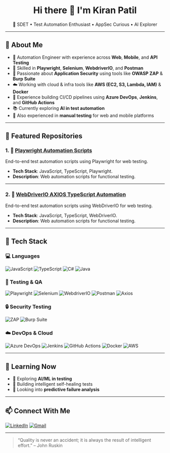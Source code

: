<h1 align="center">Hi there 👋 I'm Kiran Patil</h1>
<p align="center">
  🔹 SDET • Test Automation Enthusiast • AppSec Curious • AI Explorer  
</p>

---

## 🚀 About Me

- 🔧 Automation Engineer with experience across **Web**, **Mobile**, and **API Testing**
- 🧪 Skilled in **Playwright**, **Selenium**, **WebdriverIO**, and **Postman**
- 🔐 Passionate about **Application Security** using tools like **OWASP ZAP** & **Burp Suite**
- ☁️ Working with cloud & infra tools like **AWS (EC2, S3, Lambda, IAM)** & **Docker**
- 🚀 Experience building CI/CD pipelines using **Azure DevOps**, **Jenkins**, and **GitHub Actions**
- 📚 Currently exploring **AI in test automation**
- 📱 Also experienced in **manual testing** for web and mobile platforms

---

## 🔧 Featured Repositories

### 1. 📂 [Playwright Automation Scripts](https://github.com/Kpatil2912/Playwright-typescript-tests)
End-to-end test automation scripts using Playwright for web testing.

- **Tech Stack**: JavaScript, TypeScript, Playwright.
- **Description**: Web automation scripts for functional testing.

---

### 2. 📂 [WebDriverIO AXIOS TypeScript Automation](https://github.com/Kpatil2912/e2e-WebdriverIO-AXIOS)
End-to-end test automation scripts using WebDriverIO for web testing.

- **Tech Stack**: JavaScript, TypeScript, WebDriverIO.
- **Description**: Web automation scripts for functional testing.

---

## 🧠 Tech Stack

### 💻 Languages
![JavaScript](https://img.shields.io/badge/-JavaScript-black?style=flat-square&logo=javascript)
![TypeScript](https://img.shields.io/badge/-TypeScript-007ACC?style=flat-square&logo=typescript&logoColor=white)
![C#](https://img.shields.io/badge/-C%23-239120?style=flat-square&logo=c-sharp&logoColor=white)
![Java](https://img.shields.io/badge/-Java-007396?style=flat-square&logo=java)

### 🧪 Testing & QA
![Playwright](https://img.shields.io/badge/-Playwright-25BE8B?style=flat-square&logo=playwright&logoColor=white)
![Selenium](https://img.shields.io/badge/-Selenium-43B02A?style=flat-square&logo=selenium&logoColor=white)
![WebdriverIO](https://img.shields.io/badge/-WebdriverIO-2B2E3A?style=flat-square&logo=webdriverio)
![Postman](https://img.shields.io/badge/-Postman-FF6C37?style=flat-square&logo=postman&logoColor=white)
![Axios](https://img.shields.io/badge/-Axios-5A29E4?style=flat-square&logo=axios&logoColor=white)

### 🔒 Security Testing
![ZAP](https://img.shields.io/badge/-OWASP%20ZAP-1A1A1A?style=flat-square&logo=owasp&logoColor=white)
![Burp Suite](https://img.shields.io/badge/-Burp%20Suite-FF6600?style=flat-square&logoColor=white)

### ☁️ DevOps & Cloud
![Azure DevOps](https://img.shields.io/badge/-Azure%20DevOps-0078D7?style=flat-square&logo=azure-devops&logoColor=white)
![Jenkins](https://img.shields.io/badge/-Jenkins-D24939?style=flat-square&logo=jenkins&logoColor=white)
![GitHub Actions](https://img.shields.io/badge/-GitHub%20Actions-2088FF?style=flat-square&logo=github-actions&logoColor=white)
![Docker](https://img.shields.io/badge/-Docker-2496ED?style=flat-square&logo=docker&logoColor=white)
![AWS](https://img.shields.io/badge/-AWS-232F3E?style=flat-square&logo=amazon-aws&logoColor=white)

---

## 🧠 Learning Now
- 🤖 Exploring **AI/ML in testing**
- 🧪 Building intelligent self-healing tests
- 🧩 Looking into **predictive failure analysis**

---

## 📫 Connect With Me

[![LinkedIn](https://img.shields.io/badge/-LinkedIn-0A66C2?style=flat-square&logo=linkedin&logoColor=white)](https://linkedin.com/in/kandp255/) 
[![Gmail](https://img.shields.io/badge/-Email-D14836?style=flat-square&logo=gmail&logoColor=white)](mailto:kiranqapatil@gmail.com)

---

> “Quality is never an accident; it is always the result of intelligent effort.” – John Ruskin

